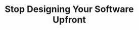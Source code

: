 ---
name: "Sandi Metz"
company: "Practical Object-Oriented Design in Ruby"
title: "Stop Designing Your Software Upfront"
episode: 2
upcoming: false
twitter_url: https://twitter.com/sandimetz
download_url: http://audio.simplecast.fm/10654.mp3
duration: 2667
summary: |
  <a href="https://twitter.com/sandimetz">Sandi Metz</a> on how OOD (objected-oriented design) and agile development simplify design requirements, promote communication and lead to better, faster, more cost-effective software.
summary_text: |
  Sandi Metz on how OOD (objected-oriented design) and agile development simplify design requirements, promote communication and lead to better, faster, more cost-effective software.
links:
  - :url: http://www.sandimetz.com/products
    :label: "Practical Object-Oriented Design in Ruby: An Agile Primer (POODR)"
  - :url: http://signup.99bottlesbook.com/
    :label: "99 Bottles of OOP (Practical Programming Book)"
  - :url: http://www.sandimetz.com/work-with-me
    :label: "Private Training and Consulting"
  - :url: http://en.wikipedia.org/wiki/Object-oriented_programming
    :label: "Object-oriented programming"
  - :url: http://en.wikipedia.org/wiki/Procedural_programming
    :label: "Procedural programming"
  - :url: http://en.wikipedia.org/wiki/Object-oriented_design
    :label: "Object-oriented design"
  - :url: http://en.wikipedia.org/wiki/Waterfall_model
    :label: "Waterfall methodology"
  - :url: http://en.wikipedia.org/wiki/Agile_software_development
    :label: "Agile software development"
  - :url: http://en.wikipedia.org/wiki/Lean_software_development
    :label: "Lean software development"
  - :url: http://en.wikipedia.org/wiki/Technical_debt
    :label: "Technical debt"
  - :url: http://en.wikipedia.org/wiki/Cargo_cult_programming
    :label: "Cargo cult programming"
tweetables:
  - :quote: "We should do very little design upfront."
    :tweet: "&quot;We should do very little design upfront.&quot; - @sandimetz"
  - :quote: "You have to arrange the code so that new features are easy to add."
    :tweet: "&quot;You have to arrange the code so that new features are easy to add.&quot; - @sandimetz"
  - :quote: "The longer I can hold out, the better information I get about how I should have arranged the software."
    :tweet: "&quot;The longer I can hold out, the better information I get about how I should have arranged the software.&quot; - @sandimetz"
  - :quote: "The primary cost of developing software is understanding code that other people wrote."
    :tweet: "&quot;The primary cost of developing software is understanding code that other people wrote.&quot; - @sandimetz"
  - :quote: "Other people read code long after we all forgot why we wrote it."
    :tweet: "&quot;Other people read code long after we all forgot why we wrote it.&quot; - @sandimetz"

questions:
  - :question: What is object-oriented programming and what is procedural programming?
    :timestamp: "0:54"
  - :question: What is object-oriented design?
    :timestamp: "5:28"
  - :question: Should I plan out all my code in advance?
    :timestamp: "8:44"
  - :question: What makes for good software?
    :timestamp: "15:21"
  - :question: What is technical debt?
    :timestamp: "19:52"
  - :question: What is cargo culting?
    :timestamp: "28:58"
  - :question: What rules should programmers follow?
    :timestamp: "32:29"
  - :question: Who is code written for?
    :timestamp: "34:11"
  - :question: How can I support the technical people on my team?
    :timestamp: "36:50"
---
